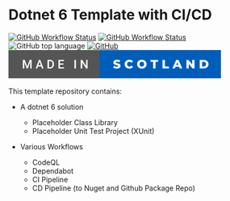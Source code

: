 # Dotnet 6 Template with CI/CD

[![GitHub Workflow Status](https://img.shields.io/github/workflow/status/hughesjs/dotnet-6-ci-cd-template/.NET%20Continuous%20Integration?label=BUILD%20CI&style=for-the-badge)](https://github.com/hughesjs/dotnet-6-ci-cd-template/actions)
[![GitHub Workflow Status](https://img.shields.io/github/workflow/status/hughesjs/dotnet-6-ci-cd-template/.NET%20Continuous%20Deployment?label=BUILD%20CD&style=for-the-badge)](https://github.com/hughesjs/dotnet-6-ci-cd-template/actions)
![GitHub top language](https://img.shields.io/github/languages/top/hughesjs/dotnet-6-ci-cd-template?style=for-the-badge)
[![GitHub](https://img.shields.io/github/license/hughesjs/dotnet-6-ci-cd-template?style=for-the-badge)](LICENSE)
![FTB](https://raw.githubusercontent.com/hughesjs/custom-badges/master/made-in/made-in-scotland.svg)

This template repository contains:

- A dotnet 6 solution
  - Placeholder Class Library
  - Placeholder Unit Test Project (XUnit)
  
- Various Workflows
  - CodeQL
  - Dependabot
  - CI Pipeline
  - CD Pipeline (to Nuget and Github Package Repo)
 
